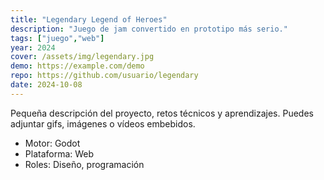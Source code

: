 ```yaml
---
title: "Legendary Legend of Heroes"
description: "Juego de jam convertido en prototipo más serio."
tags: ["juego","web"]
year: 2024
cover: /assets/img/legendary.jpg
demo: https://example.com/demo
repo: https://github.com/usuario/legendary
date: 2024-10-08
---
```


Pequeña descripción del proyecto, retos técnicos y aprendizajes. Puedes adjuntar gifs, imágenes o vídeos embebidos.

- Motor: Godot
- Plataforma: Web
- Roles: Diseño, programación
